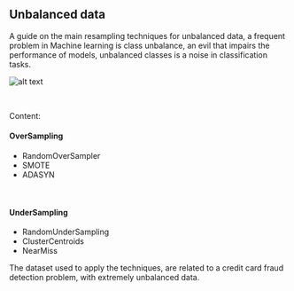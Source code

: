 
## Unbalanced data


A guide on the main resampling techniques for unbalanced data, a frequent problem in Machine learning is class unbalance, an evil that impairs the performance of models, unbalanced classes is a noise in classification tasks.
<br>



![alt text](https://www.mdpi.com/education/education-09-00275/article_deploy/html/images/education-09-00275-g001.png)


<br>

Content:

#### OverSampling

* RandomOverSampler
* SMOTE
* ADASYN
<br>

#### UnderSampling

* RandomUnderSampling
* ClusterCentroids
* NearMiss



The dataset used to apply the techniques, are related to a credit card fraud detection problem, with extremely unbalanced data.





